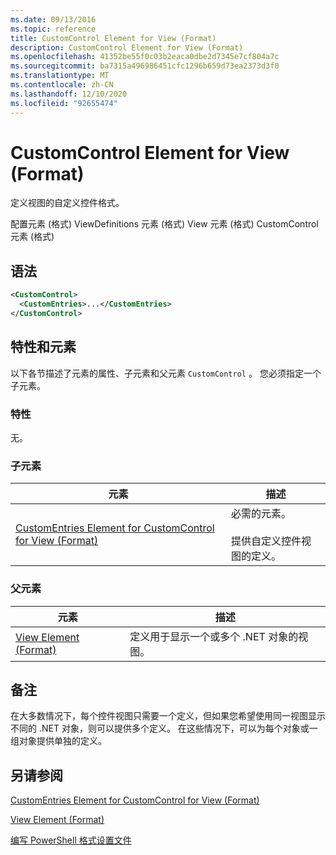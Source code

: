 ```yaml
---
ms.date: 09/13/2016
ms.topic: reference
title: CustomControl Element for View (Format)
description: CustomControl Element for View (Format)
ms.openlocfilehash: 41352be55f0c03b2eaca0dbe2d7345e7cf804a7c
ms.sourcegitcommit: ba7315a496986451cfc1296b659d73ea2373d3f0
ms.translationtype: MT
ms.contentlocale: zh-CN
ms.lasthandoff: 12/10/2020
ms.locfileid: "92655474"
---
```

# <a name="customcontrol-element-for-view-format"></a>CustomControl Element for View (Format)

定义视图的自定义控件格式。

配置元素 (格式) ViewDefinitions 元素 (格式) View 元素 (格式) CustomControl 元素 (格式) 

## <a name="syntax"></a>语法

```xml
<CustomControl>
  <CustomEntries>...</CustomEntries>
</CustomControl>
```

## <a name="attributes-and-elements"></a>特性和元素

以下各节描述了元素的属性、子元素和父元素 `CustomControl` 。 您必须指定一个子元素。

### <a name="attributes"></a>特性

无。

### <a name="child-elements"></a>子元素

|元素|描述|
|-------------|-----------------|
|[CustomEntries Element for CustomControl for View (Format)](./customentries-element-for-customcontrol-for-view-format.md)|必需的元素。<br /><br /> 提供自定义控件视图的定义。|

### <a name="parent-elements"></a>父元素

|元素|描述|
|-------------|-----------------|
|[View Element (Format)](./view-element-format.md)|定义用于显示一个或多个 .NET 对象的视图。|

## <a name="remarks"></a>备注

在大多数情况下，每个控件视图只需要一个定义，但如果您希望使用同一视图显示不同的 .NET 对象，则可以提供多个定义。 在这些情况下，可以为每个对象或一组对象提供单独的定义。

## <a name="see-also"></a>另请参阅

[CustomEntries Element for CustomControl for View (Format)](./customentries-element-for-customcontrol-for-view-format.md)

[View Element (Format)](./view-element-format.md)

[编写 PowerShell 格式设置文件](./writing-a-powershell-formatting-file.md)
